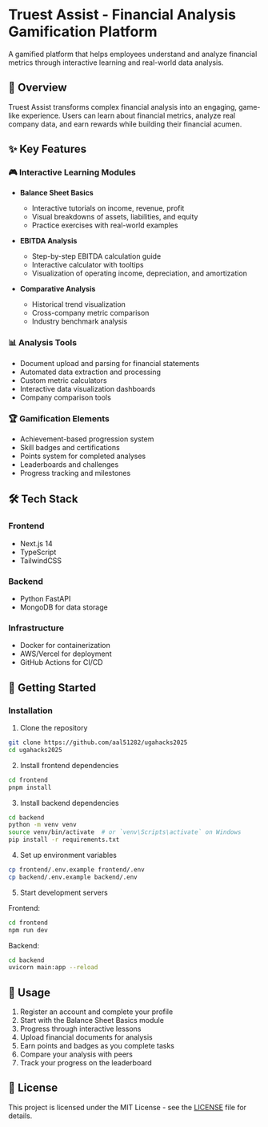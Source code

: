 # Truest Assist - Financial Analysis Gamification Platform

A gamified platform that helps employees understand and analyze financial metrics through interactive learning and real-world data analysis.

## 🎯 Overview

Truest Assist transforms complex financial analysis into an engaging, game-like experience. Users can learn about financial metrics, analyze real company data, and earn rewards while building their financial acumen.

## ✨ Key Features

### 🎮 Interactive Learning Modules

- **Balance Sheet Basics**
  - Interactive tutorials on income, revenue, profit
  - Visual breakdowns of assets, liabilities, and equity
  - Practice exercises with real-world examples

- **EBITDA Analysis**
  - Step-by-step EBITDA calculation guide
  - Interactive calculator with tooltips
  - Visualization of operating income, depreciation, and amortization

- **Comparative Analysis**
  - Historical trend visualization
  - Cross-company metric comparison
  - Industry benchmark analysis

### 📊 Analysis Tools

- Document upload and parsing for financial statements
- Automated data extraction and processing
- Custom metric calculators
- Interactive data visualization dashboards
- Company comparison tools

### 🏆 Gamification Elements

- Achievement-based progression system
- Skill badges and certifications
- Points system for completed analyses
- Leaderboards and challenges
- Progress tracking and milestones

## 🛠 Tech Stack

### Frontend
- Next.js 14
- TypeScript
- TailwindCSS

### Backend
- Python FastAPI
- MongoDB for data storage

### Infrastructure
- Docker for containerization
- AWS/Vercel for deployment
- GitHub Actions for CI/CD

## 🚀 Getting Started

### Installation

1. Clone the repository
```bash
git clone https://github.com/aal51282/ugahacks2025
cd ugahacks2025
```

2. Install frontend dependencies
```bash
cd frontend
pnpm install
```

3. Install backend dependencies
```bash
cd backend
python -m venv venv
source venv/bin/activate  # or `venv\Scripts\activate` on Windows
pip install -r requirements.txt
```

4. Set up environment variables
```bash
cp frontend/.env.example frontend/.env
cp backend/.env.example backend/.env
```

5. Start development servers

Frontend:
```bash
cd frontend
npm run dev
```

Backend:
```bash
cd backend
uvicorn main:app --reload
```

## 📱 Usage

1. Register an account and complete your profile
2. Start with the Balance Sheet Basics module
3. Progress through interactive lessons
4. Upload financial documents for analysis
5. Earn points and badges as you complete tasks
6. Compare your analysis with peers
7. Track your progress on the leaderboard

## 📄 License

This project is licensed under the MIT License - see the [LICENSE](LICENSE) file for details.